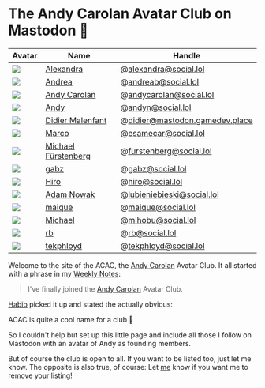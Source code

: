 # The Andy Carolan Avatar Club on Mastodon 🤘

| Avatar              | Name                                                       | Handle                         |
| :------------------ | ---------------------------------------------------------- | ------------------------------ |
| ![][alexandra]      | [Alexandra](https://social.lol/@alexandra)                 | @alexandra@social.lol          |
| ![][andrea]         | [Andrea](https://social.lol/@andreab)                      | @andreab@social.lol            |
| ![][andycarolan]    | [Andy Carolan](https://social.lol/@andycarolan)            | @andycarolan@social.lol        |
| ![][andyn]          | [Andy](https://social.lol/@andyn)                          | @andyn@social.lol              |
| ![][didier]         | [Didier Malenfant](https://mastodon.gamedev.place/@didier) | @didier@mastodon.gamedev.place |
| ![][esamecar]       | [Marco](https://social.lol/@esamecar)                      | @esamecar@social.lol           |
| ![][furstenberg]    | [Michael Fürstenberg](https://social.lol/@furstenberg)     | @furstenberg@social.lol        |
| ![][gabz]           | [gabz](https://social.lol/@gabz)                           | @gabz@social.lol               |
| ![][hiro]           | [Hiro](https://social.lol/@hiro)                           | @hiro@social.lol               |
| ![][lubieniebieski] | [Adam Nowak](https://social.lol/@lubieniebieski)           | @lubieniebieski@social.lol     |
| ![][maique]         | [maique](https://social.lol/@maique)                       | @maique@social.lol             |
| ![][mihobu]         | [Michael](https://social.lol/@mihobu)                      | @mihobu@social.lol             |
| ![][rb]             | [rb](https://social.lol/@rb)                               | @rb@social.lol                 |
| ![][tekphloyd]      | [tekphloyd](https://social.lol/@tekphloyd)                 | @tekphloyd@social.lol          |

Welcome to the site of the ACAC, the [Andy Carolan](https://andycarolan.com/) Avatar Club. It all started with a phrase in my [Weekly Notes](https://week.esamecar.net/24): 
 
> I've finally joined the [Andy Carolan](https://social.lol/@andycarolan) Avatar Club.

[Habib](https://social.lol/@habibcham@mastodon.social/110566879996115261) picked it up and stated the actually obvious:
 
ACAC is quite a cool name for a club 🤣

So I couldn't help but set up this little page and include all those I follow on Mastodon with an avatar of Andy as founding members.

But of course the club is open to all. If you want to be listed too, just let me know. The opposite is also true, of course:
Let [me](https://esamecar.omg.lol) know if you want me to remove your listing!

[esamecar]: https://media.social.lol/accounts/avatars/109/649/306/722/032/193/original/da31ecb2f69aa361.png
[mihobu]: https://media.social.lol/accounts/avatars/109/619/824/930/798/742/original/ca78bfa95d2825a2.png
[alexandra]: https://media.social.lol/accounts/avatars/109/779/067/294/172/527/original/4aeb8601f23b72e0.png
[andrea]: https://media.social.lol/accounts/avatars/109/789/892/022/936/666/original/98dd82476fee7f09.png
[andycarolan]: https://media.social.lol/accounts/avatars/109/381/075/265/447/863/original/87c69acf83488929.png
[andyn]: https://media.social.lol/accounts/avatars/108/760/748/212/181/750/original/7470d96dcc3b94a7.jpeg
[didier]: https://cdn.masto.host/mastodongamedevplace/accounts/avatars/109/380/881/617/106/122/original/20143635c3e96ec0.png
[furstenberg]: https://media.social.lol/accounts/avatars/109/292/070/545/845/589/original/54350e00600f307f.jpeg
[gabz]: https://media.social.lol/accounts/avatars/108/760/770/273/788/281/original/100dfc90c44fd70c.png
[hiro]: https://media.social.lol/accounts/avatars/110/313/991/960/773/003/original/d6fd8fd8e28e7590.png
[lubieniebieski]: https://media.social.lol/accounts/avatars/109/714/665/825/852/984/original/6dd6320467f84a9a.png
[maique]: https://media.social.lol/accounts/avatars/108/742/788/282/960/217/original/75de6a2a0add9364.png
[rb]: https://media.social.lol/accounts/avatars/109/183/893/220/853/776/original/f8afc7203b6084c9.png
[tekphloyd]: https://media.social.lol/accounts/avatars/109/269/705/863/044/046/original/293ae76459ab3ce5.png
